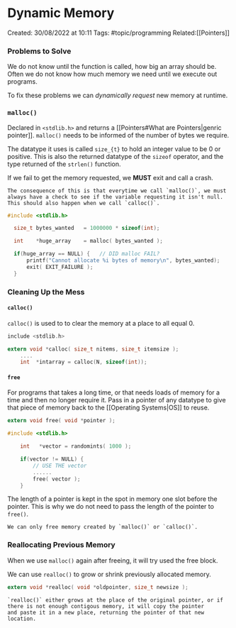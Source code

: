 # Dynamic Memory
Created: 30/08/2022 at 10:11
Tags: #topic/programming 
Related:[[Pointers]]

### Problems to Solve
We do not know until the function is called, how big an array should be.
Often we do not know how much memory we need until we execute out programs.

To fix these problems we can *dynamically request* new memory at runtime.

### `malloc()`
Declared in `<stdlib.h>` and returns a [[Pointers#What are Pointers|genric pointer]].
`malloc()` needs to be informed of the number of bytes we require.

The datatype it uses is called `size_{t}` to hold an integer value to be 0 or positive.
This is also the returned datatype of the `sizeof` operator, and the type returned of the `strlen()` function.

If we fail to get the memory requested, we **MUST** exit and call a crash.
```ad-warning
The consequence of this is that everytime we call `malloc()`, we must always have a check to see if the variable requesting it isn't null. This should also happen when we call `calloc()`.
```

```c
#include <stdlib.h>

  size_t bytes_wanted   = 1000000 * sizeof(int);

  int    *huge_array    = malloc( bytes_wanted );

  if(huge_array == NULL) {   // DID malloc FAIL?
      printf("Cannot allocate %i bytes of memory\n", bytes_wanted);    
      exit( EXIT_FAILURE );
  }
```

### Cleaning Up the Mess
#### `calloc()`
`calloc()` is used to to clear the memory at a place to all equal 0.

```c
include <stdlib.h>

extern void *calloc( size_t nitems, size_t itemsize );
    ....
    int  *intarray = calloc(N, sizeof(int));
```

#### `free`
For programs that takes a long time, or that needs loads of memory for a time and then no longer require it.
Pass in a pointer of any datatype to give that piece of memory back to the [[Operating Systems|OS]] to reuse. 

```c 
extern void free( void *pointer );
```

```c
#include <stdlib.h>

    int   *vector = randomints( 1000 );

    if(vector != NULL) {
        // USE THE vector
        ......
        free( vector );
    }
```

The length of a pointer is kept in the spot in memory one slot before the pointer.
This is why we do not need to pass the length of the pointer to `free()`.

```ad-info
We can only free memory created by `malloc()` or `calloc()`.
```

### Reallocating Previous Memory
When we use `malloc()` again after freeing, it will try used the free block.

We can use `realloc()` to grow or shrink previously allocated memory.

```c 
extern void *realloc( void *oldpointer, size_t newsize );
```

```ad-info
`realloc()` either grows at the place of the original pointer, or if there is not enough contigous memory, it will copy the pointer
and paste it in a new place, returning the pointer of that new location.
```
